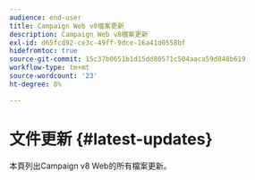 ```yaml
---
audience: end-user
title: Campaign Web v8檔案更新
description: Campaign Web v8檔案更新
exl-id: d65fcd92-ce3c-49ff-9dce-16a41d0558bf
hidefromtoc: true
source-git-commit: 15c37b0651b1d15dd80571c504aaca59d848b619
workflow-type: tm+mt
source-wordcount: '23'
ht-degree: 8%

---
```


# 文件更新 {#latest-updates}

本頁列出Campaign v8 Web的所有檔案更新。
